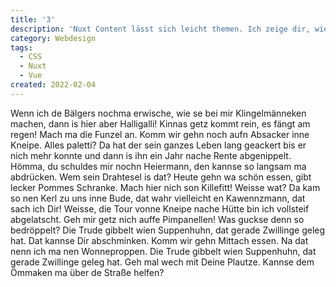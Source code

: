 ```yaml
---
title: '3'
description: 'Nuxt Content lässt sich leicht themen. Ich zeige dir, wie man einfach mit Tailwindcss und Nuxt Content, ein schönes Design für deinen Blog erstellen kann.'
category: Webdesign
tags:
  - CSS
  - Nuxt
  - Vue
created: 2022-02-04
---
```


Wenn ich de Bälgers nochma erwische, wie se bei mir Klingelmänneken machen, dann is hier aber Halligalli! Kinnas getz kommt rein, es fängt am regen! Mach ma die Funzel an. Komm wir gehn noch aufn Absacker inne Kneipe. Alles paletti? Da hat der sein ganzes Leben lang geackert bis er nich mehr konnte und dann is ihn ein Jahr nache Rente abgenippelt. Hömma, du schuldes mir nochn Heiermann, den kannse so langsam ma abdrücken. Wem sein Drahtesel is dat? Heute gehn wa schön essen, gibt lecker Pommes Schranke. Mach hier nich son Killefitt! Weisse wat? Da kam so nen Kerl zu uns inne Bude, dat wahr vielleicht en Kawennzmann, dat sach ich Dir! Weisse, die Tour vonne Kneipe nache Hütte bin ich vollsteif abgelatscht. Geh mir getz nich auffe Pimpanellen! Was guckse denn so bedröppelt? Die Trude gibbelt wien Suppenhuhn, dat gerade Zwillinge geleg hat. Dat kannse Dir abschminken. Komm wir gehn Mittach essen. Na dat nenn ich ma nen Wonneproppen. Die Trude gibbelt wien Suppenhuhn, dat gerade Zwillinge geleg hat. Geh mal wech mit Deine Plautze. Kannse dem Ömmaken ma über de Straße helfen?
